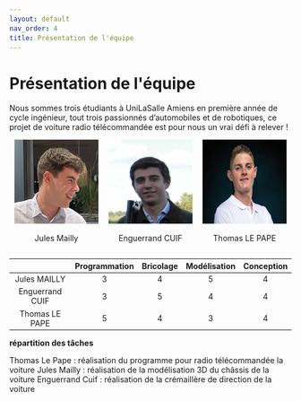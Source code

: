 ```yaml
---
layout: default
nav_order: 4
title: Présentation de l'équipe
---
```


# Présentation de l'équipe 

Nous sommes trois étudiants à UniLaSalle Amiens en première année de cycle ingénieur, tout trois passionnés d’automobiles et de robotiques, ce projet de voiture radio télécommandée est pour nous un vrai défi à relever ! 

<div class="grid-container" style="display: flex; justify-content: space-around;">
    <div style="text-align: center;">
        <img src="images/Jules.jpg" alt="Photo Jules" class="rounded-image" style="width: 150px; height: 150px;">
        <p class="image-caption">Jules Mailly</p>
    </div>
    <div style="text-align: center;">
        <img src="images/Enguerrand.jpg" alt="Photo Enguerrand" class="rounded-image" style="width: 150px; height: 150px;">
        <p class="image-caption">Enguerrand CUIF</p>
    </div>
    <div style="text-align: center;">
        <img src="images/Thomas.jpg" alt="Photo Thomas" class="rounded-image" style="width: 150px; height: 150px;">
        <p class="image-caption">Thomas LE PAPE</p>
    </div>
</div>

<div class="table-wrapper">
    <table>
        <thead>
            <tr>
                <th style="text-align: center">&nbsp;</th>
                <th style="text-align: center">Programmation</th>
                <th style="text-align: center">Bricolage</th>
                <th style="text-align: center">Modélisation</th>
                <th style="text-align: center">Conception</th>
            </tr>
        </thead>
        <tbody>
            <tr>
                <td style="text-align: center">Jules MAILLY</td>
                <td style="text-align: center">3</td>
                <td style="text-align: center">4</td>
                <td style="text-align: center">5</td>
                <td style="text-align: center">4</td>
            </tr>
            <tr>
                <td style="text-align: center">Enguerrand CUIF</td>
                <td style="text-align: center">3</td>
                <td style="text-align: center">5</td>
                <td style="text-align: center">4</td>
                <td style="text-align: center">4</td>
            </tr>
            <tr>
                <td style="text-align: center">Thomas LE PAPE</td>
                <td style="text-align: center">5</td>
                <td style="text-align: center">4</td>
                <td style="text-align: center">3</td>
                <td style="text-align: center">4</td>
            </tr>
        </tbody>
    </table>
</div>

**répartition des tâches**

Thomas Le Pape : réalisation du programme pour radio télécommandée la voiture 
Jules Mailly : réalisation de la modélisation 3D du châssis de la voiture 
Enguerrand Cuif : réalisation de la crémaillère de direction de la voiture 
